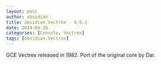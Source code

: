```yaml
---
layout: post
author: obsidian
title: obsidian.Vectrex - 0.9.3
date: 2024-04-28
categories: [Console, Vectrex]
tags: [obsidian.Vectrex]
---
```

GCE Vectrex released in 1982.
Port of the original core by Dar.
